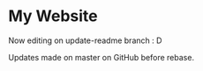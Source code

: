 # My Website

Now editing on update-readme branch : D

Updates made on master on GitHub before rebase.
